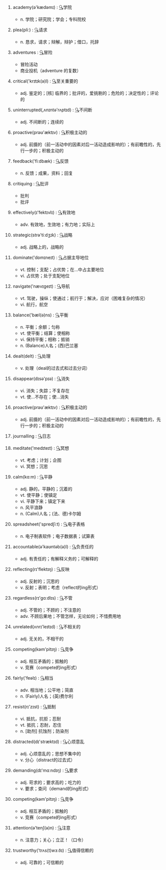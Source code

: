 1. academy(ə'kædəmɪ) :  <a target='_blank' rel='nofollow noopener noreferrer' href='http://www.youdao.com/w/academy'>🔍</a>学院
    - n. 学院；研究院；学会；专科院校

2. plea(pliː) :  <a target='_blank' rel='nofollow noopener noreferrer' href='http://www.youdao.com/w/plea'>🔍</a>请求
    - n. 恳求，请求；辩解，辩护；借口，托辞

3. adventures :  <a target='_blank' rel='nofollow noopener noreferrer' href='http://www.youdao.com/w/adventures'>🔍</a>冒险
    - 冒险活动
    - 商业投机（adventure 的复数）

4. critical('krɪtɪk(ə)l) :  <a target='_blank' rel='nofollow noopener noreferrer' href='http://www.youdao.com/w/critical'>🔍</a>至关重要的
    - adj. 鉴定的；[核] 临界的；批评的，爱挑剔的；危险的；决定性的；评论的

5. uninterrupted(,ʌnɪntə'rʌptɪd) :  <a target='_blank' rel='nofollow noopener noreferrer' href='http://www.youdao.com/w/uninterrupted'>🔍</a>不间断
    - adj. 不间断的；连续的

6. proactive(prəʊ'æktɪv) :  <a target='_blank' rel='nofollow noopener noreferrer' href='http://www.youdao.com/w/proactive'>🔍</a>积极主动的
    - adj. 前摄的（前一活动中的因素对后一活动造成影响的）；有前瞻性的，先行一步的；积极主动的

7. feedback('fiːdbæk) :  <a target='_blank' rel='nofollow noopener noreferrer' href='http://www.youdao.com/w/feedback'>🔍</a>反馈
    - n. 反馈；成果，资料；回复

8. critiquing :  <a target='_blank' rel='nofollow noopener noreferrer' href='http://www.youdao.com/w/critiquing'>🔍</a>批评
    - 批判
    - 批评

9. effectively(ɪ'fektɪvlɪ) :  <a target='_blank' rel='nofollow noopener noreferrer' href='http://www.youdao.com/w/effectively'>🔍</a>有效地
    - adv. 有效地，生效地；有力地；实际上

10. strategic(strə'tiːdʒɪk) :  <a target='_blank' rel='nofollow noopener noreferrer' href='http://www.youdao.com/w/strategic'>🔍</a>战略
    - adj. 战略上的，战略的

11. dominate('dɒmɪneɪt) :  <a target='_blank' rel='nofollow noopener noreferrer' href='http://www.youdao.com/w/dominate'>🔍</a>占据主导地位
    - vt. 控制；支配；占优势；在…中占主要地位
    - vi. 占优势；处于支配地位

12. navigate('nævɪgeɪt) :  <a target='_blank' rel='nofollow noopener noreferrer' href='http://www.youdao.com/w/navigate'>🔍</a>导航
    - vt. 驾驶，操纵；使通过；航行于；解决，应对（困难复杂的情况）
    - vi. 航行，航空

13. balance('bæl(ə)ns) :  <a target='_blank' rel='nofollow noopener noreferrer' href='http://www.youdao.com/w/balance'>🔍</a>平衡
    - n. 平衡；余额；匀称
    - vt. 使平衡；结算；使相称
    - vi. 保持平衡；相称；抵销
    - n. (Balance)人名；(西)巴兰塞

14. dealt(delt) :  <a target='_blank' rel='nofollow noopener noreferrer' href='http://www.youdao.com/w/dealt'>🔍</a>处理
    - v. 处理（deal的过去式和过去分词）

15. disappear(dɪsə'pɪə) :  <a target='_blank' rel='nofollow noopener noreferrer' href='http://www.youdao.com/w/disappear'>🔍</a>消失
    - vi. 消失；失踪；不复存在
    - vt. 使…不存在；使…消失

16. proactive(prəʊ'æktɪv) :  <a target='_blank' rel='nofollow noopener noreferrer' href='http://www.youdao.com/w/proactive'>🔍</a>积极主动的
    - adj. 前摄的（前一活动中的因素对后一活动造成影响的）；有前瞻性的，先行一步的；积极主动的

17. journalling :  <a target='_blank' rel='nofollow noopener noreferrer' href='http://www.youdao.com/w/journalling'>🔍</a>日志

18. meditate('medɪteɪt) :  <a target='_blank' rel='nofollow noopener noreferrer' href='http://www.youdao.com/w/meditate'>🔍</a>冥想
    - vt. 考虑；计划；企图
    - vi. 冥想；沉思

19. calm(kɑːm) :  <a target='_blank' rel='nofollow noopener noreferrer' href='http://www.youdao.com/w/calm'>🔍</a>平静
    - adj. 静的，平静的；沉着的
    - vt. 使平静；使镇定
    - vi. 平静下来；镇定下来
    - n. 风平浪静
    - n. (Calm)人名；(法、德)卡尔姆

20. spreadsheet('spredʃiːt) :  <a target='_blank' rel='nofollow noopener noreferrer' href='http://www.youdao.com/w/spreadsheet'>🔍</a>电子表格
    - n. 电子制表软件；电子数据表；试算表

21. accountable(ə'kaʊntəb(ə)l) :  <a target='_blank' rel='nofollow noopener noreferrer' href='http://www.youdao.com/w/accountable'>🔍</a>负责任的
    - adj. 有责任的；有解释义务的；可解释的

22. reflecting(rɪ'flektɪŋ) :  <a target='_blank' rel='nofollow noopener noreferrer' href='http://www.youdao.com/w/reflecting'>🔍</a>反映
    - adj. 反射的；沉思的
    - v. 反射；表明；考虑（reflect的ing形式）

23. regardless(rɪ'gɑːdlɪs) :  <a target='_blank' rel='nofollow noopener noreferrer' href='http://www.youdao.com/w/regardless'>🔍</a>不管
    - adj. 不管的；不顾的；不注意的
    - adv. 不顾后果地；不管怎样，无论如何；不惜费用地

24. unrelated(ʌnrɪ'leɪtɪd) :  <a target='_blank' rel='nofollow noopener noreferrer' href='http://www.youdao.com/w/unrelated'>🔍</a>不相关的
    - adj. 无关的，不相干的

25. competing(kəm'pitɪŋ) :  <a target='_blank' rel='nofollow noopener noreferrer' href='http://www.youdao.com/w/competing'>🔍</a>竞争
    - adj. 相互矛盾的；抵触的
    - v. 竞赛（compete的ing形式）

26. fairly('feəlɪ) :  <a target='_blank' rel='nofollow noopener noreferrer' href='http://www.youdao.com/w/fairly'>🔍</a>相当
    - adv. 相当地；公平地；简直
    - n. (Fairly)人名；(英)费尔利

27. resist(rɪ'zɪst) :  <a target='_blank' rel='nofollow noopener noreferrer' href='http://www.youdao.com/w/resist'>🔍</a>抵制
    - vi. 抵抗，抗拒；忍耐
    - vt. 抵抗；忍耐，忍住
    - n. [助剂] 抗蚀剂；防染剂

28. distracted(dɪ'stræktɪd) :  <a target='_blank' rel='nofollow noopener noreferrer' href='http://www.youdao.com/w/distracted'>🔍</a>心烦意乱
    - adj. 心烦意乱的；思想不集中的
    - v. 分心（distract的过去式）

29. demanding(dɪ'mɑːndɪŋ) :  <a target='_blank' rel='nofollow noopener noreferrer' href='http://www.youdao.com/w/demanding'>🔍</a>要求
    - adj. 苛求的；要求高的；吃力的
    - v. 要求；查问（demand的ing形式）

30. competing(kəm'pitɪŋ) :  <a target='_blank' rel='nofollow noopener noreferrer' href='http://www.youdao.com/w/competing'>🔍</a>竞争
    - adj. 相互矛盾的；抵触的
    - v. 竞赛（compete的ing形式）

31. attention(ə'tenʃ(ə)n) :  <a target='_blank' rel='nofollow noopener noreferrer' href='http://www.youdao.com/w/attention'>🔍</a>注意
    - n. 注意力；关心；立正！（口令）

32. trustworthy('trʌs(t)wɜːðɪ) :  <a target='_blank' rel='nofollow noopener noreferrer' href='http://www.youdao.com/w/trustworthy'>🔍</a>值得信赖的
    - adj. 可靠的；可信赖的
